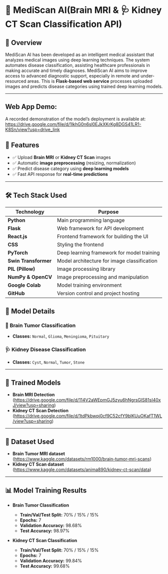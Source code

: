# 🧠 MediScan AI(Brain MRI & 🩺 Kidney CT Scan Classification API)

## 🚀 Overview
 MediScan AI has been developed as an intelligent medical assistant that analyzes medical images using deep learning techniques. The system automates disease classification, assisting healthcare professionals in making accurate and timely diagnoses. MediScan AI aims to improve access to advanced diagnostic support, especially in remote and under-resourced areas. This is **Flask-based web service** processes uploaded images and predicts disease categories using trained deep learning models.

---
## Web App Demo: 
A recorded demonstration of the model’s deployment is available at: https://drive.google.com/file/d/1lkhG0n6sl0EJkXKrKg8DGS41LR1-K8Sn/view?usp=drive_link
## 🌟 Features
- ✅ Upload **Brain MRI** or **Kidney CT Scan** images
- ✅ Automatic **image preprocessing** (resizing, normalization)
- ✅ Predict disease category using **deep learning models**
- ✅ Fast API response for **real-time predictions**

---

## 🛠️ Tech Stack Used  

| Technology         | Purpose                                      |
|--------------------|----------------------------------------------|
| **Python**        | Main programming language                   |
| **Flask**         | Web framework for API development           |
| **React.js**      | Frontend framework for building the UI      |
| **CSS**           | Styling the frontend                        |
| **PyTorch**       | Deep learning framework for model training  |
| **Swin Transformer** | Model architecture for image classification |
| **PIL (Pillow)**  | Image processing library                    |
| **NumPy & OpenCV**| Image preprocessing and manipulation        |
| **Google Colab**  | Model training environment                  |
| **GitHub**        | Version control and project hosting         |


## 🔬 Model Details
### **🧠 Brain Tumor Classification**
- **Classes:** `Normal`, `Glioma`, `Meningioma`, `Pituitary`

### **🩺 Kidney Disease Classification**
- **Classes:** `Cyst`, `Normal`, `Tumor`, `Stone`

---

## 📂 Trained Models
- **Brain MRI Detection** (https://drive.google.com/file/d/114V2aWEpmGJ5zyu6hNgrsGlS81sI40xJ/view?usp=sharing)
- **Kidney CT Scan Detection** (https://drive.google.com/file/d/1tdPkbwpj0cf9C52cfY9blKUuOKafT1WL/view?usp=sharing)

---

## 📂 Dataset Used
- **Brain Tumor MRI dataset** (https://www.kaggle.com/datasets/rm1000/brain-tumor-mri-scans)
- **Kidney CT Scan dataset** (https://www.kaggle.com/datasets/anima890/kidney-ct-scan/data)

---
## 📊 Model Training Results
- **Brain Tumor Classification**
  - **Train/Val/Test Split:** 70% / 15% / 15%
  - **Epochs:** 7
  - **Validation Accuracy:** 98.68%
  - **Test Accuracy:** 98.97%

- **Kidney CT Scan Classification**
  - **Train/Val/Test Split:** 70% / 15% / 15%
  - **Epochs:** 7
  - **Validation Accuracy:** 99.84%
  - **Test Accuracy:** 99.68%






  

 

